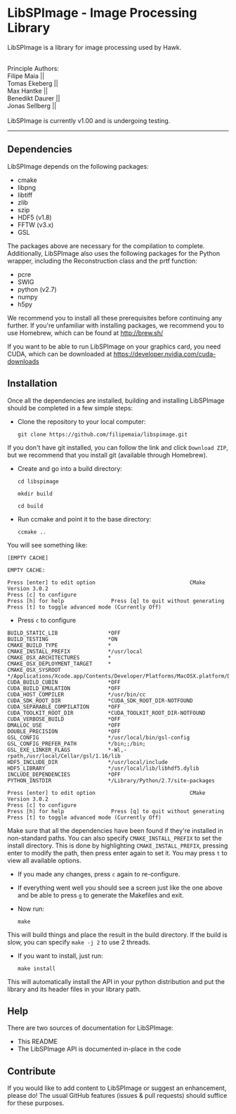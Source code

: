 LibSPImage - Image Processing Library
=====================================

LibSPImage is a library for image processing used by Hawk.

<br>
Principle Authors:<br>
Filipe Maia     ||  <filipe.c.maia@gmail.com><br>
Tomas Ekeberg   ||  <ekeberg@xray.bmc.uu.se><br>
Max Hantke      ||  <max.hantke@icm.uu.se><br>
Benedikt Daurer ||  <benedikt@xray.bmc.uu.se><br>
Jonas Sellberg  ||  <sellberg@xray.bmc.uu.se><br>
<br>
LibSPImage is currently v1.00 and is undergoing testing.

-------------------------------------------------------------------------------


Dependencies
------------

LibSPImage depends on the following packages:

* cmake
* libpng
* libtiff
* zlib
* szip
* HDF5 (v1.8)
* FFTW (v3.x)
* GSL

The packages above are necessary for the compilation to complete. Additionally, LibSPImage also uses the following packages for the Python wrapper, including the Reconstruction class and the prtf function:

* pcre
* SWIG
* python (v2.7)
* numpy
* h5py

We recommend you to install all these prerequisites before continuing any further. If you're unfamiliar with installing packages, we recommend you to use Homebrew, which can be found at http://brew.sh/

If you want to be able to run LibSPImage on your graphics card, you need CUDA, which can be downloaded at https://developer.nvidia.com/cuda-downloads


Installation
------------

Once all the dependencies are installed, building and installing LibSPImage should be completed in a few simple steps:

- Clone the repository to your local computer:

    `git clone https://github.com/filipemaia/libspimage.git`

If you don't have git installed, you can follow the link and click `Download ZIP`, but we recommend that you install git (available through Homebrew).

- Create and go into a build directory:

    `cd libspimage`

    `mkdir build`

    `cd build`

- Run ccmake and point it to the base directory:

    `ccmake ..`

You will see something like:

~~~~~~~~~~~~~~~~~~~~~~~~~~~~~~~~~~~~~~~~~~~~~~~~~~~~~~~~~~~~~~~~~~~~~~~~~~~~~~~
[EMPTY CACHE]

EMPTY CACHE:

Press [enter] to edit option                              CMake Version 3.0.2
Press [c] to configure
Press [h] for help               Press [q] to quit without generating
Press [t] to toggle advanced mode (Currently Off)
~~~~~~~~~~~~~~~~~~~~~~~~~~~~~~~~~~~~~~~~~~~~~~~~~~~~~~~~~~~~~~~~~~~~~~~~~~~~~~~

- Press `c` to configure

~~~~~~~~~~~~~~~~~~~~~~~~~~~~~~~~~~~~~~~~~~~~~~~~~~~~~~~~~~~~~~~~~~~~~~~~~~~~~~~
BUILD_STATIC_LIB                *OFF                                                                                                                
BUILD_TESTING                   *ON                                                                                                                 
CMAKE_BUILD_TYPE                *                                                                                                                   
CMAKE_INSTALL_PREFIX            */usr/local                                                                                                         
CMAKE_OSX_ARCHITECTURES         *                                                                                                                   
CMAKE_OSX_DEPLOYMENT_TARGET     *                                                                                                                   
CMAKE_OSX_SYSROOT               */Applications/Xcode.app/Contents/Developer/Platforms/MacOSX.platform/Developer/SDKs/MacOSX10.9.sdk                 
CUDA_BUILD_CUBIN                *OFF                                                                                                                
CUDA_BUILD_EMULATION            *OFF                                                                                                                
CUDA_HOST_COMPILER              */usr/bin/cc                                                                                                        
CUDA_SDK_ROOT_DIR               *CUDA_SDK_ROOT_DIR-NOTFOUND                                                                                         
CUDA_SEPARABLE_COMPILATION      *OFF                                                                                                                
CUDA_TOOLKIT_ROOT_DIR           *CUDA_TOOLKIT_ROOT_DIR-NOTFOUND                                                                                     
CUDA_VERBOSE_BUILD              *OFF                                                                                                                
DMALLOC_USE                     *OFF                                                                                                                
DOUBLE_PRECISION                *OFF                                                                                                                
GSL_CONFIG                      */usr/local/bin/gsl-config                                                                                          
GSL_CONFIG_PREFER_PATH          */bin;;/bin;                                                                                                        
GSL_EXE_LINKER_FLAGS            *-Wl,-rpath,/usr/local/Cellar/gsl/1.16/lib                                                                          
HDF5_INCLUDE_DIR                */usr/local/include                                                                                                 
HDF5_LIBRARY                    */usr/local/lib/libhdf5.dylib                                                                                       
INCLUDE_DEPENDENCIES            *OFF                                                                                                                
PYTHON_INSTDIR                  */Library/Python/2.7/site-packages                                                                                  

Press [enter] to edit option                              CMake Version 3.0.2
Press [c] to configure
Press [h] for help               Press [q] to quit without generating
Press [t] to toggle advanced mode (Currently Off)
~~~~~~~~~~~~~~~~~~~~~~~~~~~~~~~~~~~~~~~~~~~~~~~~~~~~~~~~~~~~~~~~~~~~~~~~~~~~~~~

Make sure that all the dependencies have been found if they're installed in non-standard paths. You can also specify `CMAKE_INSTALL_PREFIX` to set the install directory. This is done by highlighting `CMAKE_INSTALL_PREFIX`, pressing enter to modify the path, then press enter again to set it. You may press `t` to view all available options.

- If you made any changes, press `c` again to re-configure.

- If everything went well you should see a screen just like the one above and be able to press `g` to generate the Makefiles and exit.

- Now run:

    `make`

This will build things and place the result in the build directory. If the build is slow, you can specify `make -j 2` to use 2 threads.

- If you want to install, just run:

    `make install`

This will automatically install the API in your python distribution and put the library and its header files in your library path.


Help
----

There are two sources of documentation for LibSPImage:

* This README
* The LibSPImage API is documented in-place in the code


Contribute
----------

If you would like to add content to LibSPImage or suggest an enhancement, please do! The usual GitHub features (issues & pull requests) should suffice for these purposes.
